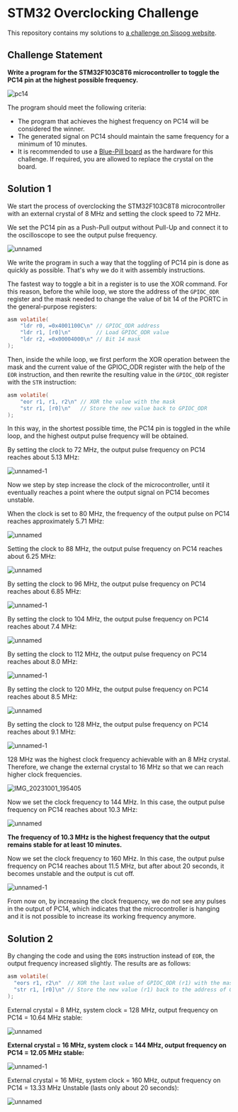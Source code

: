 # STM32 Overclocking Challenge

This repository contains my solutions to [a challenge on Sisoog website](https://sisoog.com/2023/09/28/%d9%85%d8%b3%d8%a7%d8%a8%d9%82%d9%87-%d9%87%d9%81%d8%aa%d9%85-%d8%b3%db%8c%d8%b3%d9%88%da%af/).

## Challenge Statement

**Write a program for the STM32F103C8T6 microcontroller to toggle the PC14 pin at the highest possible frequency.**

![pc14](https://github.com/m3y54m/stm32-overclocking-challenge/assets/1549028/164b9463-871c-4aa6-9023-f01f0d98a446)

The program should meet the following criteria:

- The program that achieves the highest frequency on PC14 will be considered the winner.
- The generated signal on PC14 should maintain the same frequency for a minimum of 10 minutes.
- It is recommended to use a [Blue-Pill board](https://stm32world.com/wiki/Blue_Pill) as the hardware for this challenge. If required, you are allowed to replace the crystal on the board.

## Solution 1

We start the process of overclocking the STM32F103C8T8 microcontroller with an external crystal of 8 MHz and setting the clock speed to 72 MHz.

We set the PC14 pin as a Push-Pull output without Pull-Up and connect it to the oscilloscope to see the output pulse frequency.

![unnamed](https://github.com/m3y54m/stm32-overclocking-challenge/assets/1549028/e9cd48f6-4b72-4660-af47-110bf5e82bf9)

We write the program in such a way that the toggling of PC14 pin is done as quickly as possible. That's why we do it with assembly instructions.

The fastest way to toggle a bit in a register is to use the XOR command. For this reason, before the while loop, we store the address of the `GPIOC_ODR` register and the mask needed to change the value of bit 14 of the PORTC in the general-purpose registers:

```c
asm volatile(
    "ldr r0, =0x4001100C\n" // GPIOC_ODR address
    "ldr r1, [r0]\n"        // Load GPIOC_ODR value
    "ldr r2, =0x00004000\n" // Bit 14 mask
);
```

Then, inside the while loop, we first perform the XOR operation between the mask and the current value of the GPIOC_ODR register with the help of the `EOR` instruction, and then rewrite the resulting value in the `GPIOC_ODR` register with the `STR` instruction:

```c
asm volatile(
    "eor r1, r1, r2\n" // XOR the value with the mask
    "str r1, [r0]\n"   // Store the new value back to GPIOC_ODR
);
```

In this way, in the shortest possible time, the PC14 pin is toggled in the while loop, and the highest output pulse frequency will be obtained.

By setting the clock to 72 MHz, the output pulse frequency on PC14 reaches about 5.13 MHz:

![unnamed-1](https://github.com/m3y54m/stm32-overclocking-challenge/assets/1549028/3f8946e6-e471-4bcd-942c-365c4f05b9d1)

Now we step by step increase the clock of the microcontroller, until it eventually reaches a point where the output signal on PC14 becomes unstable.

When the clock is set to 80 MHz, the frequency of the output pulse on PC14 reaches approximately 5.71 MHz:

![unnamed](https://github.com/m3y54m/stm32-overclocking-challenge/assets/1549028/5b7ed9fc-c93c-4111-9049-84f94bee5608)

Setting the clock to 88 MHz, the output pulse frequency on PC14 reaches about 6.25 MHz:

![unnamed](https://github.com/m3y54m/stm32-overclocking-challenge/assets/1549028/467b4e38-9a2f-4574-8eb9-4f4194cc15c5)

By setting the clock to 96 MHz, the output pulse frequency on PC14 reaches about 6.85 MHz:

![unnamed-1](https://github.com/m3y54m/stm32-overclocking-challenge/assets/1549028/91792af6-8377-4fcd-adf8-3c8715c8dfa8)

By setting the clock to 104 MHz, the output pulse frequency on PC14 reaches about 7.4 MHz:

![unnamed](https://github.com/m3y54m/stm32-overclocking-challenge/assets/1549028/172efa03-de96-4679-b139-10cb421c8ed8)

By setting the clock to 112 MHz, the output pulse frequency on PC14 reaches about 8.0 MHz:

![unnamed-1](https://github.com/m3y54m/stm32-overclocking-challenge/assets/1549028/cb7b5caf-7e21-4bfa-a6c6-c5d41f34b8a6)

By setting the clock to 120 MHz, the output pulse frequency on PC14 reaches about 8.5 MHz:

![unnamed](https://github.com/m3y54m/stm32-overclocking-challenge/assets/1549028/e707a410-fef1-4941-82ba-628c6b53bb7d)

By setting the clock to 128 MHz, the output pulse frequency on PC14 reaches about 9.1 MHz:

![unnamed-1](https://github.com/m3y54m/stm32-overclocking-challenge/assets/1549028/d005036b-e9ed-40c7-8c18-ef32f3d984f1)

128 MHz was the highest clock frequency achievable with an 8 MHz crystal. Therefore, we change the external crystal to 16 MHz so that we can reach higher clock frequencies.

![IMG_20231001_195405](https://github.com/m3y54m/stm32-overclocking-challenge/assets/1549028/33f3ca02-53d7-43d8-b7e8-4d9710d3b592)

Now we set the clock frequency to 144 MHz. In this case, the output pulse frequency on PC14 reaches about 10.3 MHz:

![unnamed](https://github.com/m3y54m/stm32-overclocking-challenge/assets/1549028/58dff154-c042-475d-a193-3547b6c880b5)

**The frequency of 10.3 MHz is the highest frequency that the output remains stable for at least 10 minutes.**

Now we set the clock frequency to 160 MHz. In this case, the output pulse frequency on PC14 reaches about 11.5 MHz, but after about 20 seconds, it becomes unstable and the output is cut off.

![unnamed-1](https://github.com/m3y54m/stm32-overclocking-challenge/assets/1549028/4c23c660-227e-40a5-a059-5ee8ab06594d)

From now on, by increasing the clock frequency, we do not see any pulses in the output of PC14, which indicates that the microcontroller is hanging and it is not possible to increase its working frequency anymore.

## Solution 2

By changing the code and using the `EORS` instruction instead of `EOR`, the output frequency increased slightly. The results are as follows:

```c
asm volatile(
  "eors r1, r2\n"  // XOR the last value of GPIOC_ODR (r1) with the mask (r2)
  "str r1, [r0]\n" // Store the new value (r1) back to the address of GPIOC_ODR
);
```

External crystal = 8 MHz, system clock = 128 MHz, output frequency on PC14 = 10.64 MHz stable:

![unnamed](https://github.com/m3y54m/stm32-overclocking-challenge/assets/1549028/896e1fd8-91a3-48c1-ac06-57b7887ba799)

**External crystal = 16 MHz, system clock = 144 MHz, output frequency  on PC14 = 12.05 MHz stable:**

![unnamed-1](https://github.com/m3y54m/stm32-overclocking-challenge/assets/1549028/6fffa32e-d92c-4eac-a8f7-8cba81678187)

External crystal = 16 MHz, system clock = 160 MHz, output frequency on PC14 = 13.33 MHz Unstable (lasts only about 20 seconds):

![unnamed](https://github.com/m3y54m/stm32-overclocking-challenge/assets/1549028/6384566f-a16d-43df-b01d-5dd7a625acd3)
